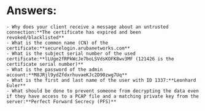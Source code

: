 # Answers:

	- Why does your client receive a message about an untrusted connection:**The certificate has expired and been revoked/blacklisted** 
	- What is the common name (CN) of the certificate:**securelogin.arubanetworks.com** 
	- What is the subject serial number of the used certificate:**lLUge2fRPkWcJe7boLSVdsKOFK8wv3MF (121426 is the certificate serial number)** 
	- What is the password of the admin account:**M8JRjl9ydZfdxrhuvaeKJc2D90zwg7Uq** 
	- What is the first and last name of the user with ID 1337:**Leonhard Euler** 
	- What should be done to prevent someone from decrypting the data even if they have access to a PCAP file and a matching private key from the server:**Perfect Forward Secrecy (PFS)** 
